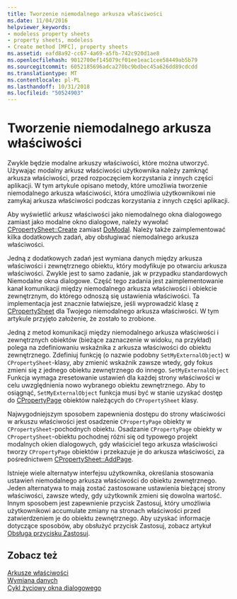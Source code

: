 ```yaml
---
title: Tworzenie niemodalnego arkusza właściwości
ms.date: 11/04/2016
helpviewer_keywords:
- modeless property sheets
- property sheets, modeless
- Create method [MFC], property sheets
ms.assetid: eafd8a92-cc67-4a69-a5fb-742c920d1ae8
ms.openlocfilehash: 9012700ef145079cf01ee1eac1cee58449ab5b79
ms.sourcegitcommit: 6052185696adca270bc9bdbec45a626dd89cdcdd
ms.translationtype: MT
ms.contentlocale: pl-PL
ms.lasthandoff: 10/31/2018
ms.locfileid: "50524903"
---
```

# <a name="creating-a-modeless-property-sheet"></a>Tworzenie niemodalnego arkusza właściwości

Zwykle będzie modalne arkuszy właściwości, które można utworzyć. Używając modalny arkusz właściwości użytkownika należy zamknąć arkusza właściwości, przed rozpoczęciem korzystania z innych części aplikacji. W tym artykule opisano metody, które umożliwia tworzenie niemodalnego arkusza właściwości, która umożliwia użytkownikowi nie zamykaj arkusza właściwości podczas korzystania z innych części aplikacji.

Aby wyświetlić arkusz właściwości jako niemodalnego okna dialogowego zamiast jako modalne okno dialogowe, należy wywołać [CPropertySheet::Create](../mfc/reference/cpropertysheet-class.md#create) zamiast [DoModal](../mfc/reference/cpropertysheet-class.md#domodal). Należy także zaimplementować kilka dodatkowych zadań, aby obsługiwać niemodalnego arkusza właściwości.

Jedną z dodatkowych zadań jest wymiana danych między arkusza właściwości i zewnętrznego obiektu, który modyfikuje po otwarciu arkusza właściwości. Zwykle jest to samo zadanie, jak w przypadku standardowych Niemodalne okna dialogowe. Część tego zadania jest zaimplementowanie kanał komunikacji między niemodalnego arkusza właściwości i obiekcie zewnętrznym, do którego odnoszą się ustawienia właściwości. Ta implementacja jest znacznie łatwiejsze, jeśli wyprowadzić klasę z [CPropertySheet](../mfc/reference/cpropertysheet-class.md) dla Twojego niemodalnego arkusza właściwości. W tym artykule przyjęto założenie, że zostało to zrobione.

Jedną z metod komunikacji między niemodalnego arkusza właściwości i zewnętrznych obiektów (bieżące zaznaczenie w widoku, na przykład) polega na zdefiniowaniu wskaźnika z arkusza właściwości do obiektu zewnętrznego. Zdefiniuj funkcję (o nazwie podobny `SetMyExternalObject`) w `CPropertySheet`-klasy, aby zmienić wskaźnik zawsze wtedy, gdy fokus zmieni się z jednego obiektu zewnętrznego do innego. `SetMyExternalObject` Funkcja wymaga zresetowanie ustawień dla każdej strony właściwości w celu uwzględnienia nowo wybranego obiektu zewnętrznego. Aby to osiągnąć, `SetMyExternalObject` funkcja musi być w stanie uzyskać dostęp do [CPropertyPage](../mfc/reference/cpropertypage-class.md) obiektów należących do `CPropertySheet` klasy.

Najwygodniejszym sposobem zapewnienia dostępu do strony właściwości w arkuszu właściwości jest osadzenie `CPropertyPage` obiekty w `CPropertySheet`-pochodnych obiektu. Osadzanie `CPropertyPage` obiekty w `CPropertySheet`-obiektu pochodnej różni się od typowego projekt modalnych okien dialogowych, gdy właściciel tego arkusza właściwości tworzy `CPropertyPage` obiektów i przekazuje je do arkusza właściwości, za pośrednictwem [ CPropertySheet::AddPage](../mfc/reference/cpropertysheet-class.md#addpage).

Istnieje wiele alternatyw interfejsu użytkownika, określania stosowania ustawień niemodalnego arkusza właściwości do obiektu zewnętrznego. Jeden alternatywa to mają zostać zastosowane ustawienia bieżącej strony właściwości, zawsze wtedy, gdy użytkownik zmieni się dowolna wartość. Innym sposobem jest zapewnienie przycisk Zastosuj, który umożliwia użytkownikowi accumulate zmiany na stronach właściwości przed zatwierdzeniem je do obiektu zewnętrznego. Aby uzyskać informacje dotyczące sposobów, aby obsłużyć przycisk Zastosuj, zobacz artykuł [Obsługa przycisku Zastosuj](../mfc/handling-the-apply-button.md).

## <a name="see-also"></a>Zobacz też

[Arkusze właściwości](../mfc/property-sheets-mfc.md)<br/>
[Wymiana danych](../mfc/exchanging-data.md)<br/>
[Cykl życiowy okna dialogowego](../mfc/life-cycle-of-a-dialog-box.md)

